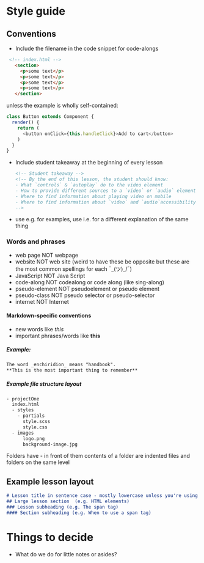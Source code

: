 # Style guide

## Conventions

* Include the filename in the code snippet for code-alongs
 ```html
  <!-- index.html -->
    <section>
      <p>some text</p>
      <p>some text</p>
      <p>some text</p>
      <p>some text</p>
    </section>
  ```
  unless the example is wholly self-contained:

  ```javascript
  class Button extends Component {
    render() {
      return (
        <button onClick={this.handleClick}>Add to cart</button>
      )
    }
  }
  ```
* Include student takeaway at the beginning of every lesson
  ```markdown
  <!-- Student takeaway -->
  <!-- By the end of this lesson, the student should know:
  - What `controls` & `autoplay` do to the video element 
  - How to provide different sources to a `video` or `audio` element
  - Where to find information about playing video on mobile
  - Where to find information about `video` and `audio`accessibility
  -->
  ```
* use e.g. for examples, use i.e. for a different explanation of the same thing

### Words and phrases
* web page NOT webpage
* website NOT web site (weird to have these be opposite but these are the most common spellings for each ¯\_(ツ)_/¯)
* JavaScript NOT Java Script
* code-along NOT codealong or code along (like sing-along)
* pseudo-element NOT pseudoelement or pseudo element
* pseudo-class NOT pseudo selector or pseudo-selector
* internet NOT Internet

#### Markdown-specific conventions
* new words like _this_
* important phrases/words like **this**

##### Example:
```markdown
The word _enchiridion_ means "handbook".
**This is the most important thing to remember**
```
##### Example file structure layout
```bash
- projectOne
  index.html
  - styles 
    - partials
      style.scss
      style.css
  - images
      logo.png
      background-image.jpg
```
Folders have - in front of them
contents of a folder are indented
files and folders on the same level 

## Example lesson layout
```markdown
# Lesson title in sentence case - mostly lowercase unless you're using a name like HTML or React Router
## Large lesson section  (e.g. HTML elements)
### Lesson subheading (e.g. The span tag)
#### Section subheading (e.g. When to use a span tag)
```



# Things to decide
* What do we do for little notes or asides?

